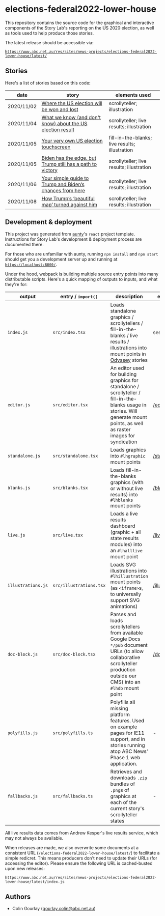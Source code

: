 # elections-federal2022-lower-house

This repository contains the source code for the graphical and interactive components of the Story Lab's reporting on the US 2020 election, as well as tools used to help produce those stories.

The latest release should be accessible via:

[`https://www.abc.net.au/res/sites/news-projects/elections-federal2022-lower-house/latest/`](https://www.abc.net.au/res/sites/news-projects/elections-federal2022-lower-house/latest/)

## Stories

Here's a list of stories based on this code:

| date       | story                                                                                                                                                       | elements used                                  |
| ---------- | ----------------------------------------------------------------------------------------------------------------------------------------------------------- | ---------------------------------------------- |
| 2020/11/02 | [Where the US election will be won and lost](https://www.abc.net.au/news/2020-11-02/us-election-trump-biden-states-polling/12822296)                        | scrollyteller; illustration                    |
| 2020/11/04 | [What we know (and don't know) about the US election result](https://www.abc.net.au/news/2020-11-05/trump-biden-us-election-results-explained-map/12844386) | scrollyteller; live results; illustration      |
| 2020/11/05 | [Your very own US election touchscreen](https://www.abc.net.au/news/2020-11-05/trump-biden-us-election-touchscreen-interactive-paths-to-victory/12843474)   | fill-in-the-blanks; live results; illustration |
| 2020/11/05 | [Biden has the edge, but Trump still has a path to victory](https://www.abc.net.au/news/2020-11-05/us-election-trump-biden-results-map-explained/12853338)  | scrollyteller; live results; illustration      |
| 2020/11/06 | [Your simple guide to Trump and Biden’s chances from here](https://www.abc.net.au/news/2020-11-06/trump-biden-election-results-path-to-victory/12857296)    | scrollyteller; live results; illustration      |
| 2020/11/08 | [How Trump’s ‘beautiful map’ turned against him](https://www.abc.net.au/news/2020-11-08/us-election-results-map-biden-trump-president/12861122)             | scrollyteller; live results; illustration      |

## Development & deployment

This project was generated from [aunty](https://github.com/abcnews/aunty)'s `react` project template. Instructions for Story Lab's development & deployment process are documented there.

For those who are unfamiliar with aunty, running `npm install` and `npm start` should get you a development server up and running at [`https://localhost:8000/`](https://localhost:8000/).

Under the hood, webpack is building multiple source entry points into many distributable scripts. Here's a quick mapping of outputs to inputs, and what they're for:

| output             | entry / `import()`      | description                                                                                                                                                                     | example                                                |
| ------------------ | ----------------------- | ------------------------------------------------------------------------------------------------------------------------------------------------------------------------------- | ------------------------------------------------------ |
| `index.js`         | `src/index.tsx`         | Loads standalone graphics / scrollytellers / fill-in-the-blanks / live results / illustrations into mount points in [Odyssey](https://github.com/abcnews/odyssey) stories       | see [Stories](#stories)                                |
| `editor.js`        | `src/editor.tsx`        | An editor used for building graphics for standalone / scrollyteller / fill-in-the-blanks usage in stories. Will generate mount points, as well as raster images for syndication | [/editor/](https://localhost:8000/editor/)             |
| `standalone.js`    | `src/standalone.tsx`    | Loads graphics into `#lhgraphic` mount points                                                                                                                                   | [/standalone/](https://localhost:8000/standalone/)     |
| `blanks.js`        | `src/blanks.tsx`        | Loads fill-in-the-blanks graphics (with or without live results) into `#lhblanks` mount points                                                                                  | [/blanks/](https://localhost:8000/blanks/)             |
| `live.js`          | `src/live.tsx`          | Loads a live results dashboard (graphic + all state results modules) into an `#lhalllive` mount point                                                                           | [/live/](https://localhost:8000/live/)                 |
| `illustrations.js` | `src/illustrations.tsx` | Loads SVG illustrations into `#lhillustration` mount points (as `<iframe>`s, to universally support SVG animations)                                                             | [/illustration/](https://localhost:8000/illustration/) |
| `doc-block.js`     | `src/doc-block.tsx`     | Parses and loads scrollytellers from available Google Docs `*/pub` document URLs (to allow collaborative scrollyteller production outside our CMS) into an `#lhdb` mount point  | [/doc-block/](https://localhost:8000/doc-block/)       |
| `polyfills.js`     | `src/polyfills.ts`      | Polyfills all missing platform features. Used on example pages for IE11 support, and in stories running atop ABC News' Phase 1 web application.                                 | -                                                      |
| `fallbacks.js`     | `src/fallbacks.ts`      | Retrieves and downloads `.zip` bundles of `.png`s of graphics at each of the current story's scrollyteller states                                                               | -                                                      |

All live results data comes from Andrew Kesper's live results service, which may not always be available.

When releases are made, we also overwrite some documents at a consistent URL (`/elections-federal2022-lower-house/latest/`) to facilitate a simple redicret. This means producers don't need to update their URLs (for accessing the editor). Please ensure the following URL is cached-busted upon new releases:

```
https://www.abc.net.au/res/sites/news-projects/elections-federal2022-lower-house/latest/index.js
```

## Authors

- Colin Gourlay ([gourlay.colin@abc.net.au](mailto:gourlay.colin@abc.net.au))
